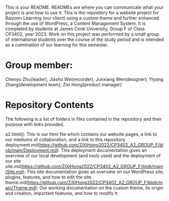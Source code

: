 

This is your README. READMEs are where you can communicate what your project is and how to use it.
This is the repository for a website project for Baizonn Learning (our client) using a custom theme and further enhanced through the use of WordPress, a Content Management System. It is completed by students at James Cook University, Group F of Class CP3402, year 2023. Work on this project was performed by a small group of international students over the course of the study period and is intended as a culmination of our learning for this semester.

# Group member:
Chenyu Zhu(leader),
Jiashu Wei(recorder),
Junxiang Wen(designer),
Yiyang Zhang(development team),
Zixi Hong(product manager)


# Repository Contents
The following is a list of folders in files contained in the repository and their purpose with links provided.

a2.html(): This is our html file which contains our website pages, a link to our mediums of collaboration, and a link to this repository
deployment.md(https://github.com/ZiXiHong2022/CP3402_A2_GROUP_F/blob/main/Deployment.md): This deployment documentation gives an overview of our local development (and tools used) and the deployment of our site
site.md(https://github.com/ZiXiHong2022/CP3402_A2_GROUP_F/blob/main/Site.md): This site documentation gives an overview on our WordPress site, plugins, features, and how to edit the site.
theme.md(https://github.com/ZiXiHong2022/CP3402_A2_GROUP_F/blob/main/Theme.md): Our working documentation on the custom theme, its origin and creation, important features, and how to modify it.

